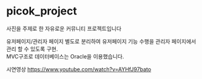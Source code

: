 # picok_project
사진을 주제로 한 자유로운 커뮤니티 프로젝트입니다

유저페이지/관리자 페이지 별도로 분리하여 유저페이지 기능 수행을 관리자 페이지에서 관리 할 수 있도록 구현.  
MVC구조로 데이터베이스는 Oracle을 이용했습니다.

시연영상
https://www.youtube.com/watch?v=AYHfJ97bato
